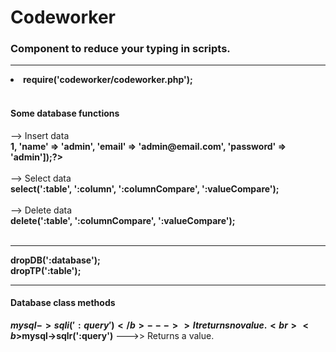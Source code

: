 # Codeworker
<h3>Component to reduce your typing in scripts.</h3>
<hr>

<li><b>require('codeworker/codeworker.php');</b></li>
<br>

<h4>Some database functions</h4>

--> Insert data
<br>
<b><?php insert(':table', ['id' => 1, 'name' => 'admin', 'email' => 'admin@email.com', 'password' => 'admin']);?></b>
<br>
<br>
--> Select data
<br>
<b>select(':table', ':column', ':columnCompare', ':valueCompare');</b>
<br>
<br>
--> Delete data
<br>
<b>delete(':table', ':columnCompare', ':valueCompare');</b>
<br>
<br>
<hr>
<b>dropDB(':database');</b><br>
<b>dropTP(':table');</b>
<hr>

<h4>Database class methods</h4>

<b>$mysql->sqli(':query')</b> --->> It returns no value.<br>
<b>$mysql->sqlr(':query')</b> --->> Returns a value.
